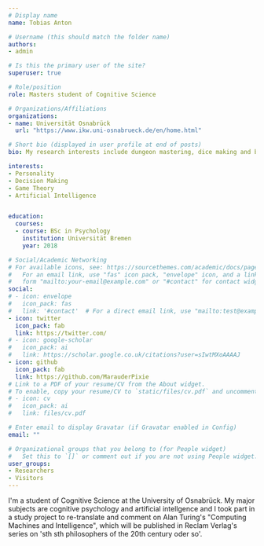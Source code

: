 ```yaml
---
# Display name
name: Tobias Anton

# Username (this should match the folder name)
authors:
- admin

# Is this the primary user of the site?
superuser: true

# Role/position
role: Masters student of Cognitive Science

# Organizations/Affiliations
organizations:
- name: Universität Osnabrück
  url: "https://www.ikw.uni-osnabrueck.de/en/home.html"

# Short bio (displayed in user profile at end of posts)
bio: My research interests include dungeon mastering, dice making and being terrible at paying attention to little presents.

interests:
- Personality
- Decision Making
- Game Theory
- Artificial Intelligence


education:
  courses:
  - course: BSc in Psychology
    institution: Universität Bremen
    year: 2018

# Social/Academic Networking
# For available icons, see: https://sourcethemes.com/academic/docs/page-builder/#icons
#   For an email link, use "fas" icon pack, "envelope" icon, and a link in the
#   form "mailto:your-email@example.com" or "#contact" for contact widget.
social:
# - icon: envelope
#   icon_pack: fas
#   link: '#contact'  # For a direct email link, use "mailto:test@example.org".
- icon: twitter
  icon_pack: fab
  link: https://twitter.com/
# - icon: google-scholar
#   icon_pack: ai
#   link: https://scholar.google.co.uk/citations?user=sIwtMXoAAAAJ
- icon: github
  icon_pack: fab
  link: https://github.com/MarauderPixie
# Link to a PDF of your resume/CV from the About widget.
# To enable, copy your resume/CV to `static/files/cv.pdf` and uncomment the lines below.
# - icon: cv
#   icon_pack: ai
#   link: files/cv.pdf

# Enter email to display Gravatar (if Gravatar enabled in Config)
email: ""

# Organizational groups that you belong to (for People widget)
#   Set this to `[]` or comment out if you are not using People widget.
user_groups:
- Researchers
- Visitors
---
```


I'm a student of Cognitive Science at the University of Osnabrück. My major subjects are cognitive psychology and artificial intellgence and I took part in a study project to re-translate and comment on Alan Turing's "Computing Machines and Intelligence", which will be published in Reclam Verlag's series on 'sth sth philosophers of the 20th century oder so'.
